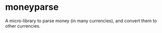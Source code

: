 moneyparse
==========

A micro-library to parse money (in many currencies), and convert them to other currencies.
